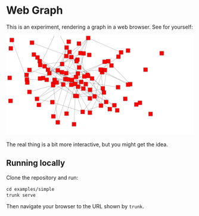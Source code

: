 # Web Graph

This is an experiment, rendering a graph in a web browser. See for yourself:

![Screenshot of an example](docs/example1.png)

The real thing is a bit more interactive, but you might get the idea.

## Running locally

Clone the repository and run:

```shell
cd examples/simple
trunk serve
```

Then navigate your browser to the URL shown by `trunk`.
